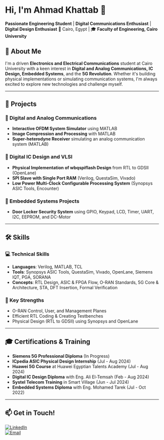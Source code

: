 # Hi, I'm Ahmad Khattab 👋

**Passionate Engineering Student** | **Digital Communications Enthusiast**  | **Digital Design Enthusiast**
📍 Cairo, Egypt | 🎓 **Faculty of Engineering, Cairo University**  
  

## 🚀 About Me

I'm a driven **Electronics and Electrical Communications** student at Cairo University with a keen interest in **Digital and Analog Communications, IC Design, Embedded Systems**, and the **5G Revolution**. Whether it's building physical implementations or simulating communication systems, I'm always excited to explore new technologies and challenge myself.

---

## 💼 Projects

### 🔗 Digital and Analog Communications
- **Interactive OFDM System Simulator** using MATLAB  
- **Image Compression and Processing** with MATLAB  
- **Super-heterodyne Receiver** simulating an analog communication system (MATLAB)

### 🔗 Digital IC Design and VLSI
- **Physical Implementation of wbqspiflash Design** from RTL to GDSII (OpenLane)  
- **SPI Slave with Single Port RAM** (Verilog, QuestaSim, Vivado)  
- **Low Power Multi-Clock Configurable Processing System** (Synopsys ASIC Tools, Encounter)

### 🔗 Embedded Systems Projects
- **Door Locker Security System** using GPIO, Keypad, LCD, Timer, UART, I2C, EEPROM, and DC-Motor

---


## 🛠️ Skills

### 💻 Technical Skills
- **Languages**: Verilog, MATLAB, TCL
- **Tools**: Synopsys ASIC Tools, QuestaSim, Vivado, OpenLane, Siemens IQT, PGA, SORANA  
- **Concepts**: RTL Design, ASIC & FPGA Flow, O-RAN Standards, 5G Core & Architecture, STA, DFT Insertion, Formal Verification

### 🌟 Key Strengths
- O-RAN Control, User, and Management Planes  
- Efficient RTL Coding & Creating Testbenches  
- Physical Design (RTL to GDSII) using Synopsys and OpenLane

---

## 🎓 Certifications & Training

- **Siemens 5G Professional Diploma** (In Progress)  
- **ICpedia ASIC Physical Design Internship** (Jul - Aug 2024)  
- **Huawei 5G Course** at Huawei Egyptian Talents Academy (Jul - Aug 2024)  
- **Digital IC Design Diploma** with Eng. Ali El-Temsah (Feb - Aug 2024)  
- **Systel Telecom Training** in Smart Village (Jun - Jul 2024)  
- **Embedded Systems Diploma** with Eng. Mohamed Tarek (Jul - Oct 2022)

---

## 📫 Get in Touch!

[![LinkedIn](https://img.shields.io/badge/LinkedIn-AhmadKhattab-blue)](www.linkedin.com/in/ahmad-khattab-378284256)  
[![Email](https://img.shields.io/badge/Email-ahmadkhattab.w%40gmail.com-red)](mailto:ahmadkhattab.w@gmail.com)


